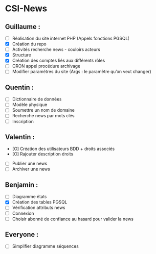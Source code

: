 # CSI-News

## Guillaume :
- [ ] Réalisation du site internet PHP (Appels fonctions PGSQL)
- [x] Création du repo
- [ ] Activités recherche news - couloirs acteurs
- [x] Structure
- [x] Création des comptes liés aux différents rôles
- [ ] CRON appel procédure archivage
- [ ] Modifier paramètres du site (Args : le paramètre qu’on veut changer)
## Quentin :
- [ ] Dictionnaire de données
- [ ] Modèle physique
- [ ] Soumettre un nom de domaine
- [ ] Recherche news par mots clés
- [ ] Inscription
## Valentin : 
- [O] Création des utilisateurs BDD + droits associés
- [O] Rajouter description droits
- [ ] Publier une news
- [ ] Archiver une news
## Benjamin : 
- [ ] Diagramme états
- [x] Création des tables PGSQL
- [ ] Vérification attributs news 
- [ ] Connexion	
- [ ] Choisir abonné de confiance au hasard pour valider la news

## Everyone :
- [ ] Simplifier diagramme séquences
